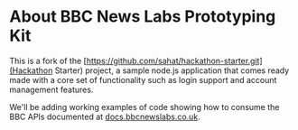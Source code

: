 # About BBC News Labs Prototyping Kit

This is a fork of the [https://github.com/sahat/hackathon-starter.git](Hackathon Starter) project, a sample node.js application that comes ready made with a core set of functionality such as login support and account management features.

We'll be adding working examples of code showing how to consume the BBC APIs documented at [docs.bbcnewslabs.co.uk](http://docs.bcnewslabs.co.uk).
